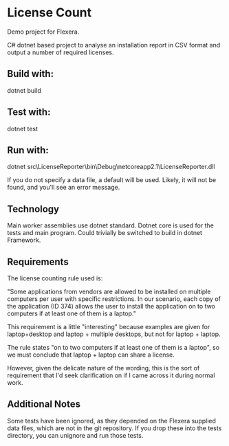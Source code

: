 # License Count

Demo project for Flexera.

C# dotnet based project to analyse an installation report in CSV format and output a number of required licenses.

## Build with:

dotnet build

## Test with:

dotnet test

## Run with:

dotnet src\LicenseReporter\bin\Debug\netcoreapp2.1\LicenseReporter.dll <data-file-path>

If you do not specify a data file, a default will be used.
Likely, it will not be found, and you'll see an error message.

## Technology

Main worker assemblies use dotnet standard.
Dotnet core is used for the tests and main program.
Could trivially be switched to build in dotnet Framework.

## Requirements

The license counting rule used is:


"Some applications from vendors are allowed to be installed on multiple computers per user with specific 
restrictions. In our scenario, each copy of the application (ID 374) allows the user to install the 
application on to two computers if at least one of them is a laptop."


This requirement is a little "interesting" because examples are given for laptop+desktop and laptop + multiple desktops, but not for laptop + laptop.

The rule states "on to two computers if at least one of them is a laptop", so we must conclude that laptop + laptop can share a license.

However, given the delicate nature of the wording, this is the sort of requirement that I'd seek clarification on if I came across it during normal work.

## Additional Notes

Some tests have been ignored, as they depended on the Flexera supplied data files, which are not in the git repository. If you drop these into the tests directory, you can unignore and run those tests.
